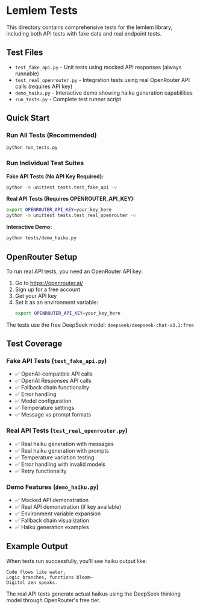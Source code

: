 # Lemlem Tests

This directory contains comprehensive tests for the lemlem library, including both API tests with fake data and real endpoint tests.

## Test Files

- `test_fake_api.py` - Unit tests using mocked API responses (always runnable)
- `test_real_openrouter.py` - Integration tests using real OpenRouter API calls (requires API key)
- `demo_haiku.py` - Interactive demo showing haiku generation capabilities
- `run_tests.py` - Complete test runner script

## Quick Start

### Run All Tests (Recommended)
```bash
python run_tests.py
```

### Run Individual Test Suites

**Fake API Tests (No API Key Required):**
```bash
python -m unittest tests.test_fake_api -v
```

**Real API Tests (Requires OPENROUTER_API_KEY):**
```bash
export OPENROUTER_API_KEY=your_key_here
python -m unittest tests.test_real_openrouter -v
```

**Interactive Demo:**
```bash
python tests/demo_haiku.py
```

## OpenRouter Setup

To run real API tests, you need an OpenRouter API key:

1. Go to https://openrouter.ai/
2. Sign up for a free account
3. Get your API key
4. Set it as an environment variable:
   ```bash
   export OPENROUTER_API_KEY=your_key_here
   ```

The tests use the free DeepSeek model: `deepseek/deepseek-chat-v3.1:free`

## Test Coverage

### Fake API Tests (`test_fake_api.py`)
- ✅ OpenAI-compatible API calls
- ✅ OpenAI Responses API calls  
- ✅ Fallback chain functionality
- ✅ Error handling
- ✅ Model configuration
- ✅ Temperature settings
- ✅ Message vs prompt formats

### Real API Tests (`test_real_openrouter.py`)
- ✅ Real haiku generation with messages
- ✅ Real haiku generation with prompts
- ✅ Temperature variation testing
- ✅ Error handling with invalid models
- ✅ Retry functionality

### Demo Features (`demo_haiku.py`)
- ✅ Mocked API demonstration
- ✅ Real API demonstration (if key available)
- ✅ Environment variable expansion
- ✅ Fallback chain visualization
- ✅ Haiku generation examples

## Example Output

When tests run successfully, you'll see haiku output like:

```
Code flows like water,
Logic branches, functions bloom—
Digital zen speaks.
```

The real API tests generate actual haikus using the DeepSeek thinking model through OpenRouter's free tier.